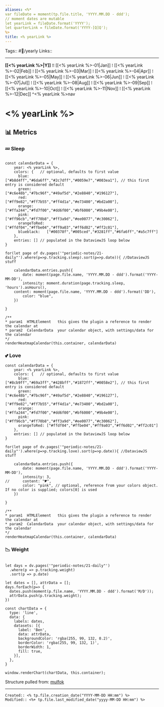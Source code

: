 ```yaml
---
aliases: <%*
var fileDate = moment(tp.file.title, 'YYYY.MM.DD - ddd');
// moment dates are mutable 
let yearLink = fileDate.format('YYYY');
let quarterLink = fileDate.format('YYYY-[Q]Q');
%> 
title: <% yearLink %>
---
```

Tags:: #📅/yearly
Links:: 
___

**[[<% yearLink %>|Y]]** ⁞⁞ [[<% yearLink %>-01|Jan]] ⁞ [[<% yearLink %>-02|Feb]] ⁞ [[<% yearLink %>-03|Mar]] ⁞ [[<% yearLink %>-04|Apr]] ⁞ [[<% yearLink %>-05|May]] ⁞ [[<% yearLink %>-06|Jun]] ⁞ [[<% yearLink %>-07|Jul]] ⁞ [[<% yearLink %>-08|Aug]] ⁞ [[<% yearLink %>-09|Sep]] ⁞ [[<% yearLink %>-10|Oct]] ⁞ [[<% yearLink %>-11|Nov]] ⁞ [[<% yearLink %>-12|Dec]] ^<% yearLink %>nav

# <% yearLink %>

## 📊 Metrics

### 💤 Sleep

```dataviewjs

const calendarData = { 
	year: <% yearLink %>, 
	colors: {   // optional, defaults to first value
	  blue:        ["#b8d4ff","#6da6ff","#2c7dff","#0059e7","#003ea1"], // this first entry is considered default
	  green:       ["#c6e48b","#7bc96f","#49af5d","#2e8840","#196127"],
	  red:         ["#ff9e82","#ff7b55","#ff4d1a","#e73400","#bd2a00"],
	  orange:      ["#ffa244","#fd7f00","#dd6f00","#bf6000","#9b4e00"],
	  pink:        ["#ff96cb","#ff70b8","#ff3a9d","#ee0077","#c30062"],
	  orangeToRed: ["#ffdf04","#ffbe04","#ff9a03","#ff6d02","#ff2c01"],
	  blueblack:   ["#00378f","#005ced","#3281ff","#6fa6ff","#a5c7ff"]
	},
	entries: [] // populated in the DataviewJS loop below
}

for(let page of dv.pages('"periodic-notes/21-daily"').where(p=>p.tracking.sleep).sort(p=>p.date)){ //DataviewJS stuff

	calendarData.entries.push({
		date: moment(page.file.name, 'YYYY.MM.DD - ddd').format('YYYY-MM-DD'),
		intensity: moment.duration(page.tracking.sleep, 'hours').asHours(),
    content: moment(page.file.name, 'YYYY.MM.DD - ddd').format('DD'),
		color: "blue",
	})

}

/**
* param1  HTMLElement   this gives the plugin a reference to render the calendar at
* param2  CalendarData  your calendar object, with settings/data for the calendar
*/
renderHeatmapCalendar(this.container, calendarData)

```

### 💕 Love
```dataviewjs
const calendarData = { 
	year: <% yearLink %>, 
	colors: {   // optional, defaults to first value
	  blue:        ["#8cb9ff","#69a3ff","#428bff","#1872ff","#0058e2"], // this first entry is considered default
	  green:       ["#c6e48b","#7bc96f","#49af5d","#2e8840","#196127"],
	  red:         ["#ff9e82","#ff7b55","#ff4d1a","#e73400","#bd2a00"],
	  orange:      ["#ffa244","#fd7f00","#dd6f00","#bf6000","#9b4e00"],
	  pink:        ["#ff96cb","#ff70b8","#ff3a9d","#ee0077","#c30062"],
	  orangeToRed: ["#ffdf04","#ffbe04","#ff9a03","#ff6d02","#ff2c01"]
	},
	entries: [] // populated in the DataviewJS loop below
}

for(let page of dv.pages('"periodic-notes/21-daily"').where(p=>p.tracking.love).sort(p=>p.date)){ //DataviewJS stuff

	calendarData.entries.push({
		date: moment(page.file.name, 'YYYY.MM.DD - ddd').format('YYYY-MM-DD'),
		intensity: 3,
//		content: "🎔",
		color: "pink", // optional, reference from your colors object. If no color is supplied; colors[0] is used
	})

}

/**
* param1  HTMLElement   this gives the plugin a reference to render the calendar at
* param2  CalendarData  your calendar object, with settings/data for the calendar
*/
renderHeatmapCalendar(this.container, calendarData)

```

### 📉 Weight

```dataviewjs

let days = dv.pages('"periodic-notes/21-daily"')
  .where(p => p.tracking.weight)
  .sort(p => p.date)

let dates = [], attrData = [];
days.forEach(p=> {
  dates.push(moment(p.file.name, 'YYYY.MM.DD - ddd').format('M/D'));
  attrData.push(p.tracking.weight);
})

const chartData = {
  type: 'line',
  data: {
    labels: dates,
    datasets: [{
      label: 'Ben',
      data: attrData,
      backgroundColor: 'rgba(255, 99, 132, 0.2)',  
      borderColor: 'rgba(255, 99, 132, 1)',  
      borderWidth: 1,
      fill: true,
    }],
  },
}

window.renderChart(chartData, this.container);
```

Structure pulled from: [mulfok](https://github.com/mulfok/periodic-note-templates/blob/main/Scripts/CustomJS/DvCharts.js)
___
```ad-fileInfo 
Created:: <% tp.file.creation_date("YYYY-MM-DD HH:mm") %>
Modified:: <%+ tp.file.last_modified_date("yyyy-MM-DD HH:mm") %>
```
